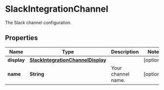# SlackIntegrationChannel

The Slack channel configuration.

## Properties

| Name        | Type                                                                    | Description        | Notes      |
| ----------- | ----------------------------------------------------------------------- | ------------------ | ---------- |
| **display** | [**SlackIntegrationChannelDisplay**](SlackIntegrationChannelDisplay.md) |                    | [optional] |
| **name**    | **String**                                                              | Your channel name. | [optional] |
